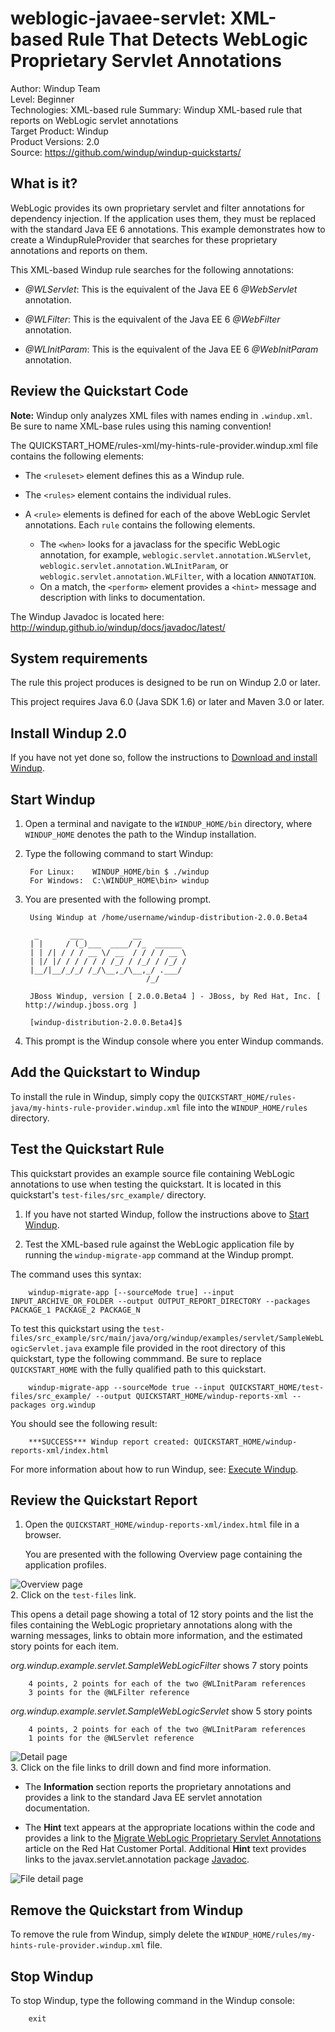 weblogic-javaee-servlet: XML-based Rule That Detects WebLogic Proprietary Servlet Annotations
=============================================================================================
Author: Windup Team  
Level: Beginner  
Technologies: XML-based rule
Summary: Windup XML-based rule that reports on WebLogic servlet annotations  
Target Product: Windup  
Product Versions: 2.0  
Source: <https://github.com/windup/windup-quickstarts/>  

What is it?
-----------

WebLogic provides its own proprietary servlet and filter annotations for dependency injection. If the application uses them, they must be replaced with the standard Java EE 6 annotations. This example demonstrates how to create a WindupRuleProvider that searches for these proprietary annotations and reports on them.

This XML-based Windup rule searches for the following annotations:

* *@WLServlet*: This is the equivalent of the Java EE 6 *@WebServlet* annotation.

* *@WLFilter*: This is the equivalent of the Java EE 6 *@WebFilter* annotation.

* *@WLInitParam*: This is the equivalent of the Java EE 6 *@WebInitParam* annotation.


Review the Quickstart Code
-------------------------

**Note:** Windup only analyzes XML files with names ending in `.windup.xml`. Be sure to name XML-base rules using this naming convention!

The QUICKSTART_HOME/rules-xml/my-hints-rule-provider.windup.xml file contains the following elements:

* The `<ruleset>` element defines this as a Windup rule.

* The `<rules>` element contains the individual rules.

* A `<rule>` elements is defined for each of the above WebLogic Servlet annotations. Each `rule` contains the following elements.

   * The `<when>` looks for a javaclass for the specific WebLogic annotation, for example, `weblogic.servlet.annotation.WLServlet`, `weblogic.servlet.annotation.WLInitParam`, or `weblogic.servlet.annotation.WLFilter`, with a location `ANNOTATION`.
   * On a match, the `<perform>` element provides a `<hint>` message and description with links to documentation.

The Windup Javadoc is located here: <http://windup.github.io/windup/docs/javadoc/latest/>

System requirements
-------------------

The rule this project produces is designed to be run on Windup 2.0 or later.

This project requires Java 6.0 (Java SDK 1.6) or later and Maven 3.0 or later.

 
Install Windup 2.0
------------------

If you have not yet done so, follow the instructions to [Download and install Windup](https://github.com/windup/windup/wiki/Install-Windup).


Start Windup
------------

1. Open a terminal and navigate to the `WINDUP_HOME/bin` directory, where `WINDUP_HOME` denotes the path to the Windup installation.

2. Type the following command to start Windup:

        For Linux:    WINDUP_HOME/bin $ ./windup
        For Windows:  C:\WINDUP_HOME\bin> windup

3. You are presented with the following prompt.

        Using Windup at /home/username/windup-distribution-2.0.0.Beta4
        
         _       ___           __          
        | |     / (_)___  ____/ /_  ______ 
        | | /| / / / __ \/ __  / / / / __ \
        | |/ |/ / / / / / /_/ / /_/ / /_/ /
        |__/|__/_/_/ /_/\__,_/\__,_/ .___/ 
                                  /_/      
        
        JBoss Windup, version [ 2.0.0.Beta4 ] - JBoss, by Red Hat, Inc. [ http://windup.jboss.org ]
        
        [windup-distribution-2.0.0.Beta4]$ 

4. This prompt is the Windup console where you enter Windup commands.


Add the Quickstart to Windup
----------------------------

To install the rule in Windup, simply copy the `QUICKSTART_HOME/rules-java/my-hints-rule-provider.windup.xml` file into the `WINDUP_HOME/rules` directory.


Test the Quickstart Rule
------------------------

This quickstart provides an example source file containing WebLogic annotations to use when testing the quickstart. It is located in this quickstart's `test-files/src_example/` directory.

1. If you have not started Windup, follow the instructions above to [Start Windup](#start-windup).

2. Test the XML-based rule against the WebLogic application file by running the `windup-migrate-app` command at the Windup prompt. 

  The command uses this syntax:

        windup-migrate-app [--sourceMode true] --input INPUT_ARCHIVE_OR_FOLDER --output OUTPUT_REPORT_DIRECTORY --packages PACKAGE_1 PACKAGE_2 PACKAGE_N

  To test this quickstart using the `test-files/src_example/src/main/java/org/windup/examples/servlet/SampleWebLogicServlet.java` example file provided in the root directory of this quickstart, type the following commmand. Be sure to replace `QUICKSTART_HOME` with the fully qualified path to this quickstart.
    
        windup-migrate-app --sourceMode true --input QUICKSTART_HOME/test-files/src_example/ --output QUICKSTART_HOME/windup-reports-xml --packages org.windup

  You should see the following result:
 
        ***SUCCESS*** Windup report created: QUICKSTART_HOME/windup-reports-xml/index.html

  
For more information about how to run Windup, see: [Execute Windup](https://github.com/windup/windup/wiki/Execute-Windup). 


Review the Quickstart Report
----------------------------

1. Open the `QUICKSTART_HOME/windup-reports-xml/index.html` file in a browser.  

   You are presented with the following Overview page containing the application profiles.  

![Overview page](../images/windup-report-index-page.png)  
2. Click on the `test-files` link.  

   This opens a detail page showing a total of 12 story points and the list the files containing the WebLogic proprietary annotations along with the warning messages, links to obtain more information, and the estimated story points for each item.  

*org.windup.example.servlet.SampleWebLogicFilter* shows 7 story points

        4 points, 2 points for each of the two @WLInitParam references
        3 points for the @WLFilter reference
       
*org.windup.example.servlet.SampleWebLogicServlet* show 5 story points

        4 points, 2 points for each of the two @WLInitParam references
        1 points for the @WLServlet reference  

![Detail page](../images/windup-report-xml-detail-page.png)  
3. Click on the file links to drill down and find more information.  

* The **Information** section reports the proprietary annotations and provides a link to the standard Java EE servlet annotation documentation.

* The **Hint** text appears at the appropriate locations within the code and provides a link to the [Migrate WebLogic Proprietary Servlet Annotations](https://access.redhat.com/articles/1249423) article on the Red Hat Customer Portal. Additional **Hint** text provides links to the javax.servlet.annotation package [Javadoc](http://docs.oracle.com/javaee/6/api/javax/servlet/annotation/package-summary.html).

![File detail page](../images/windup-report-xml-file-page.png)  


Remove the Quickstart from Windup
---------------------------------

To remove the rule from Windup, simply delete the `WINDUP_HOME/rules/my-hints-rule-provider.windup.xml` file.


Stop Windup
-----------

To stop Windup, type the following command in the Windup console:

        exit



